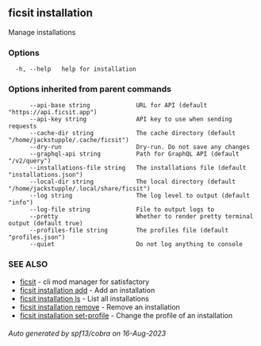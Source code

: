 ## ficsit installation

Manage installations

### Options

```
  -h, --help   help for installation
```

### Options inherited from parent commands

```
      --api-base string             URL for API (default "https://api.ficsit.app")
      --api-key string              API key to use when sending requests
      --cache-dir string            The cache directory (default "/home/jackstupple/.cache/ficsit")
      --dry-run                     Dry-run. Do not save any changes
      --graphql-api string          Path for GraphQL API (default "/v2/query")
      --installations-file string   The installations file (default "installations.json")
      --local-dir string            The local directory (default "/home/jackstupple/.local/share/ficsit")
      --log string                  The log level to output (default "info")
      --log-file string             File to output logs to
      --pretty                      Whether to render pretty terminal output (default true)
      --profiles-file string        The profiles file (default "profiles.json")
      --quiet                       Do not log anything to console
```

### SEE ALSO

* [ficsit](ficsit.md)	 - cli mod manager for satisfactory
* [ficsit installation add](ficsit_installation_add.md)	 - Add an installation
* [ficsit installation ls](ficsit_installation_ls.md)	 - List all installations
* [ficsit installation remove](ficsit_installation_remove.md)	 - Remove an installation
* [ficsit installation set-profile](ficsit_installation_set-profile.md)	 - Change the profile of an installation

###### Auto generated by spf13/cobra on 16-Aug-2023
